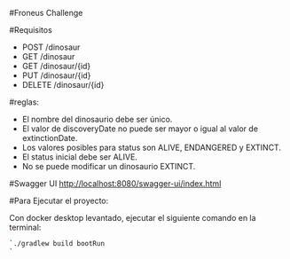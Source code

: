 #Froneus Challenge

#Requisitos

- POST /dinosaur
- GET /dinosaur
- GET /dinosaur/{id}
- PUT /dinosaur/{id}
- DELETE /dinosaur/{id}

#reglas:
- El nombre del dinosaurio debe ser único.
- El valor de discoveryDate no puede ser mayor o igual al valor de extinctionDate.
- Los valores posibles para status son ALIVE, ENDANGERED y EXTINCT.
- El status inicial debe ser ALIVE.
- No se puede modificar un dinosaurio EXTINCT.

#Swagger UI
[http://localhost:8080/swagger-ui/index.html
]()

#Para Ejecutar el proyecto:

Con docker desktop levantado, ejecutar el siguiente comando en la terminal:

```bash
`./gradlew build bootRun
`